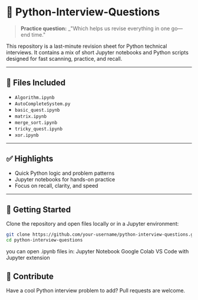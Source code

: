 # 🧠 Python-Interview-Questions

> **Practice question:** _"Which helps us revise everything in one go—end time."

This repository is a last-minute revision sheet for Python technical interviews. It contains a mix of short Jupyter notebooks and Python scripts designed for fast scanning, practice, and recall.

---

## 📁 Files Included

- `Algorithm.ipynb`
- `AutoCompleteSystem.py`
- `basic_quest.ipynb`
- `matrix.ipynb`
- `merge_sort.ipynb`
- `tricky_quest.ipynb`
- `xor.ipynb`

---

## ✅ Highlights

- Quick Python logic and problem patterns  
- Jupyter notebooks for hands-on practice  
- Focus on recall, clarity, and speed  

---

## 🚀 Getting Started

Clone the repository and open files locally or in a Jupyter environment:

```bash
git clone https://github.com/your-username/python-interview-questions.git
cd python-interview-questions
```

you can open .ipynb files in:
Jupyter Notebook
Google Colab
VS Code with Jupyter extension

## 🙌 Contribute

Have a cool Python interview problem to add?
Pull requests are welcome.


